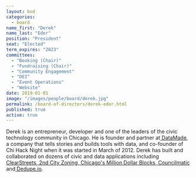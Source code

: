 ```yaml
---
layout: bod
categories: 
  - board
name_first: "Derek"
name_last: "Eder"
position: "President"
seat: "Elected"
term_expires: "2023"
committees:
  - "Booking (Chair)"
  - "Fundraising (Chair)"
  - "Community Engagement"
  - "DEI"
  - "Event Operations"
  - "Website"
date: 2019-01-01
image: "/images/people/board/derek.jpg"
permalink: /board-of-directors/derek-eder.html
published: true
active: true
---
```


Derek is an entrepreneur, developer and one of the leaders of the civic technology community in Chicago. He is founder and partner at[ DataMade](https://datamade.us), a company that tells stories and builds tools with data, and co-founder of Chi Hack Night when it was started in March of 2012. Derek has built and collaborated on dozens of civic and data applications including[ ClearStreets](http://clearstreets.org/),[ 2nd City Zoning](https://secondcityzoning.org),[ ](http://chicagolobbyists.org)[Chicago's Million Dollar Blocks](http://chicagosmilliondollarblocks.com/),[ Councilmatic](https://chicago.councilmatic.org) and[ Dedupe.io](https://dedupe.io/).  